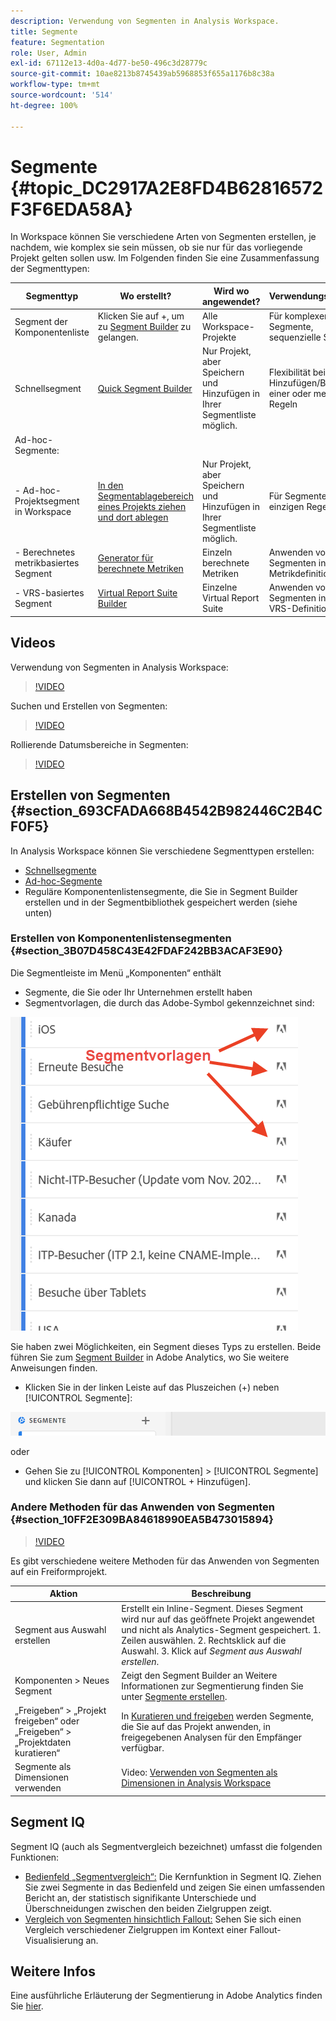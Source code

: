 ```yaml
---
description: Verwendung von Segmenten in Analysis Workspace.
title: Segmente
feature: Segmentation
role: User, Admin
exl-id: 67112e13-4d0a-4d77-be50-496c3d28779c
source-git-commit: 10ae8213b8745439ab5968853f655a1176b8c38a
workflow-type: tm+mt
source-wordcount: '514'
ht-degree: 100%

---
```



# Segmente {#topic_DC2917A2E8FD4B62816572F3F6EDA58A}

In Workspace können Sie verschiedene Arten von Segmenten erstellen, je nachdem, wie komplex sie sein müssen, ob sie nur für das vorliegende Projekt gelten sollen usw. Im Folgenden finden Sie eine Zusammenfassung der Segmenttypen:

| Segmenttyp | Wo erstellt? | Wird wo angewendet? | Verwendungsbereiche |
| --- | --- | --- | --- |
| Segment der Komponentenliste | Klicken Sie auf +, um zu [Segment Builder](/help/components/segmentation/segmentation-workflow/seg-build.md) zu gelangen. | Alle Workspace-Projekte | Für komplexere Segmente, sequenzielle Segmente |
| Schnellsegment | [Quick Segment Builder](/help/analyze/analysis-workspace/components/segments/quick-segments.md) | Nur Projekt, aber Speichern und Hinzufügen in Ihrer Segmentliste möglich. | Flexibilität beim Hinzufügen/Bearbeiten einer oder mehrerer Regeln |
| Ad-hoc-Segmente: |  |  |  |
| - Ad-hoc-Projektsegment in Workspace | [In den Segmentablagebereich eines Projekts ziehen und dort ablegen](/help/analyze/analysis-workspace/components/segments/ad-hoc-segments.md) | Nur Projekt, aber Speichern und Hinzufügen in Ihrer Segmentliste möglich. | Für Segmente mit einer einzigen Regel |
| - Berechnetes metrikbasiertes Segment | [Generator für berechnete Metriken](https://experienceleague.adobe.com/docs/analytics/components/calculated-metrics/calcmetric-workflow/metrics-with-segments.html?lang=de) | Einzeln berechnete Metriken | Anwenden von Segmenten in Ihrer Metrikdefinition |
| - VRS-basiertes Segment | [Virtual Report Suite Builder](https://experienceleague.adobe.com/docs/analytics/components/virtual-report-suites/vrs-workflow/vrs-create.html?lang=de) | Einzelne Virtual Report Suite | Anwenden von Segmenten in Ihrer VRS-Definition |

## Videos

Verwendung von Segmenten in Analysis Workspace:

>[!VIDEO](https://video.tv.adobe.com/v/23977/?quality=12)

Suchen und Erstellen von Segmenten:

>[!VIDEO](https://video.tv.adobe.com/v/334092/?quality=12)

Rollierende Datumsbereiche in Segmenten:

>[!VIDEO](https://video.tv.adobe.com/v/25403/?quality=12)

## Erstellen von Segmenten {#section_693CFADA668B4542B982446C2B4CF0F5}

In Analysis Workspace können Sie verschiedene Segmenttypen erstellen:

* [Schnellsegmente](/help/analyze/analysis-workspace/components/segments/quick-segments.md)
* [Ad-hoc-Segmente](/help/analyze/analysis-workspace/components/segments/ad-hoc-segments.md)
* Reguläre Komponentenlistensegmente, die Sie in Segment Builder erstellen und in der Segmentbibliothek gespeichert werden (siehe unten)

### Erstellen von Komponentenlistensegmenten {#section_3B07D458C43E42FDAF242BB3ACAF3E90}

Die Segmentleiste im Menü „Komponenten“ enthält
* Segmente, die Sie oder Ihr Unternehmen erstellt haben
* Segmentvorlagen, die durch das Adobe-Symbol gekennzeichnet sind:

![](assets/segment_icons.png)

Sie haben zwei Möglichkeiten, ein Segment dieses Typs zu erstellen. Beide führen Sie zum [Segment Builder](/help/components/segmentation/segmentation-workflow/seg-build.md) in Adobe Analytics, wo Sie weitere Anweisungen finden.

* Klicken Sie in der linken Leiste auf das Pluszeichen (+) neben [!UICONTROL Segmente]:

![](assets/create-seg.png)

oder

* Gehen Sie zu [!UICONTROL Komponenten] > [!UICONTROL Segmente] und klicken Sie dann auf [!UICONTROL + Hinzufügen].


### Andere Methoden für das Anwenden von Segmenten {#section_10FF2E309BA84618990EA5B473015894}

>[!VIDEO](https://video.tv.adobe.com/v/30994/?quality=12)

Es gibt verschiedene weitere Methoden für das Anwenden von Segmenten auf ein Freiformprojekt.

| Aktion | Beschreibung |
|--- |--- |
| Segment aus Auswahl erstellen | Erstellt ein Inline-Segment. Dieses Segment wird nur auf das geöffnete Projekt angewendet und nicht als Analytics-Segment gespeichert. 1. Zeilen auswählen.  2. Rechtsklick auf die Auswahl.  3. Klick auf *Segment aus Auswahl erstellen*. |
| Komponenten > Neues Segment | Zeigt den Segment Builder an Weitere Informationen zur Segmentierung finden Sie unter [Segmente erstellen](https://experienceleague.adobe.com/docs/analytics/components/segmentation/segmentation-workflow/seg-build.html?lang=de). |
| „Freigeben“ > „Projekt freigeben“ oder „Freigeben“ > „Projektdaten kuratieren“ | In [Kuratieren und freigeben](https://experienceleague.adobe.com/docs/analytics/analyze/analysis-workspace/curate-share/curate.html?lang=de#concept_4A9726927E7C44AFA260E2BB2721AFC6) werden Segmente, die Sie auf das Projekt anwenden, in freigegebenen Analysen für den Empfänger verfügbar. |
| Segmente als Dimensionen verwenden | Video: [Verwenden von Segmenten als Dimensionen in Analysis Workspace](https://experienceleague.adobe.com/docs/analytics-learn/tutorials/analysis-workspace/applying-segments/using-segments-as-dimensions-in-analysis-workspace.html?lang=de) |

## Segment IQ

Segment IQ (auch als Segmentvergleich bezeichnet) umfasst die folgenden Funktionen:

* [Bedienfeld „Segmentvergleich“:](/help/analyze/analysis-workspace/c-panels/c-segment-comparison/segment-comparison.md) Die Kernfunktion in Segment IQ. Ziehen Sie zwei Segmente in das Bedienfeld und zeigen Sie einen umfassenden Bericht an, der statistisch signifikante Unterschiede und Überschneidungen zwischen den beiden Zielgruppen zeigt.
* [Vergleich von Segmenten hinsichtlich Fallout:](/help/analyze/analysis-workspace/visualizations/fallout/compare-segments-fallout.md) Sehen Sie sich einen Vergleich verschiedener Zielgruppen im Kontext einer Fallout-Visualisierung an.

## Weitere Infos

Eine ausführliche Erläuterung der Segmentierung in Adobe Analytics finden Sie [hier](/help/components/segmentation/seg-overview.md).